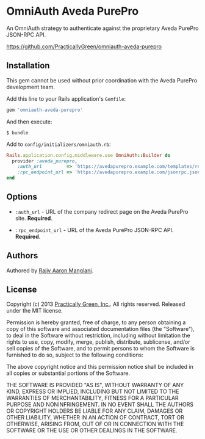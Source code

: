 # OmniAuth Aveda PurePro

An OmniAuth strategy to authenticate against the proprietary Aveda PurePro JSON-RPC API.

https://github.com/PracticallyGreen/omniauth-aveda-purepro

## Installation

This gem cannot be used without prior coordination with the Aveda PurePro development team.

Add this line to your Rails application's `Gemfile`:

```ruby
gem 'omniauth-aveda-purepro'
```

And then execute:

```shell
$ bundle
```

Add to `config/initializers/omniauth.rb`:

```ruby
Rails.application.config.middleware.use OmniAuth::Builder do
  provider :aveda_purepro,
    :auth_url         => 'https://avedapurepro.example.com/templates/redirects/company.tmpl',
    :rpc_endpoint_url => 'https://avedapurepro.example.com/jsonrpc.json'
end
```

## Options

* `:auth_url` - URL of the company redirect page on the Aveda PurePro site.
  **Required**.

* `:rpc_endpoint_url` - URL of the Aveda PurePro JSON-RPC API.
  **Required**.

## Authors

Authored by [Rajiv Aaron Manglani](http://www.rajivmanglani.com/).

## License

Copyright (c) 2013 [Practically Green, Inc.](http://www.practicallygreen.com/).
All rights reserved. Released under the MIT license.

Permission is hereby granted, free of charge, to any person obtaining
a copy of this software and associated documentation files (the
"Software"), to deal in the Software without restriction, including
without limitation the rights to use, copy, modify, merge, publish,
distribute, sublicense, and/or sell copies of the Software, and to
permit persons to whom the Software is furnished to do so, subject to
the following conditions:

The above copyright notice and this permission notice shall be
included in all copies or substantial portions of the Software.

THE SOFTWARE IS PROVIDED "AS IS", WITHOUT WARRANTY OF ANY KIND,
EXPRESS OR IMPLIED, INCLUDING BUT NOT LIMITED TO THE WARRANTIES OF
MERCHANTABILITY, FITNESS FOR A PARTICULAR PURPOSE AND
NONINFRINGEMENT. IN NO EVENT SHALL THE AUTHORS OR COPYRIGHT HOLDERS BE
LIABLE FOR ANY CLAIM, DAMAGES OR OTHER LIABILITY, WHETHER IN AN ACTION
OF CONTRACT, TORT OR OTHERWISE, ARISING FROM, OUT OF OR IN CONNECTION
WITH THE SOFTWARE OR THE USE OR OTHER DEALINGS IN THE SOFTWARE.
